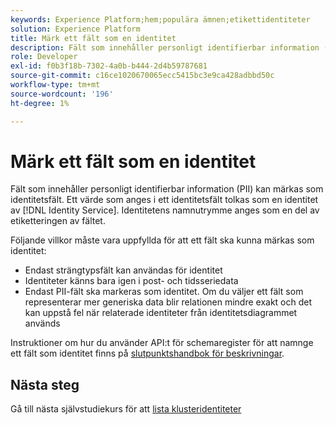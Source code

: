 ```yaml
---
keywords: Experience Platform;hem;populära ämnen;etikettidentiteter
solution: Experience Platform
title: Märk ett fält som en identitet
description: Fält som innehåller personligt identifierbar information (PII) kan märkas som identitetsfält. Ett värde som anges i ett identitetsfält tolkas som en identitet av identitetstjänsten. Identitetens namnutrymme anges som en del av etiketteringen av fältet.
role: Developer
exl-id: f0b3f18b-7302-4a0b-b444-2d4b59787681
source-git-commit: c16ce1020670065ecc5415bc3e9ca428adbbd50c
workflow-type: tm+mt
source-wordcount: '196'
ht-degree: 1%

---
```


# Märk ett fält som en identitet

Fält som innehåller personligt identifierbar information (PII) kan märkas som identitetsfält. Ett värde som anges i ett identitetsfält tolkas som en identitet av [!DNL Identity Service]. Identitetens namnutrymme anges som en del av etiketteringen av fältet.

Följande villkor måste vara uppfyllda för att ett fält ska kunna märkas som identitet:

- Endast strängtypsfält kan användas för identitet
- Identiteter känns bara igen i post- och tidsseriedata
- Endast PII-fält ska markeras som identitet. Om du väljer ett fält som representerar mer generiska data blir relationen mindre exakt och det kan uppstå fel när relaterade identiteter från identitetsdiagrammet används

Instruktioner om hur du använder API:t för schemaregister för att namnge ett fält som identitet finns på [slutpunktshandbok för beskrivningar](../../xdm/api/descriptors.md#create).

## Nästa steg

Gå till nästa självstudiekurs för att [lista klusteridentiteter](./list-cluster-identites.md)
